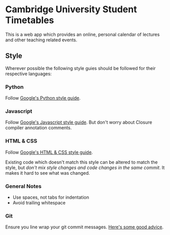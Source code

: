 # Cambridge University Student Timetables

This is a web app which provides an online, personal calendar of lectures and
other teaching related events.

## Style

Wherever possible the following style guies should be followed for their
respective languages:

### Python
Follow [Google's Python style guide](http://google-styleguide.googlecode.com/svn/trunk/pyguide.html).

### Javascript
Follow [Google's Javascript style guide](http://google-styleguide.googlecode.com/svn/trunk/javascriptguide.xml).
But don't worry about Closure compiler annotation comments.

### HTML & CSS
Follow [Google's HTML & CSS style guide](http://google-styleguide.googlecode.com/svn/trunk/htmlcssguide.xml).

Existing code which doesn't match this style can be altered to match the style,
but *don't mix style changes and code changes in the same commit*. It makes it
hard to see what was changed.

### General Notes

* Use spaces, not tabs for indentation
* Avoid trailing whitespace

### Git
Ensure you line wrap your git commit messages. 
[Here's some good advice](http://tbaggery.com/2008/04/19/a-note-about-git-commit-messages.html).
